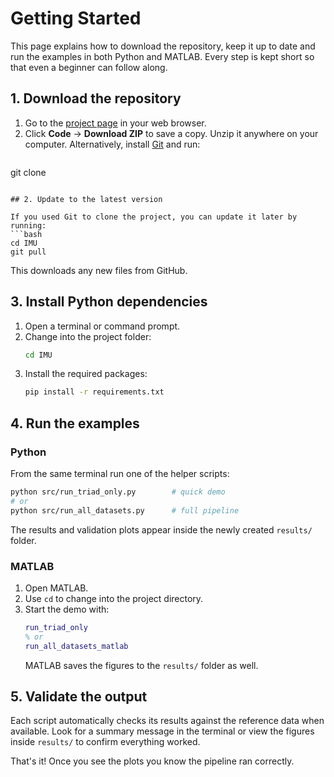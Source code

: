 # Getting Started

This page explains how to download the repository, keep it up to date and run the examples in both Python and MATLAB. Every step is kept short so that even a beginner can follow along.

## 1. Download the repository

1. Go to the [project page](https://github.com/.../IMU) in your web browser.
2. Click **Code** → **Download ZIP** to save a copy.
   Unzip it anywhere on your computer.
   Alternatively, install [Git](https://git-scm.com/) and run:
   ```bash
git clone <repo-url>
```

## 2. Update to the latest version

If you used Git to clone the project, you can update it later by running:
```bash
cd IMU
git pull
```
This downloads any new files from GitHub.

## 3. Install Python dependencies

1. Open a terminal or command prompt.
2. Change into the project folder:
   ```bash
   cd IMU
   ```
3. Install the required packages:
   ```bash
   pip install -r requirements.txt
   ```

## 4. Run the examples

### Python

From the same terminal run one of the helper scripts:
```bash
python src/run_triad_only.py        # quick demo
# or
python src/run_all_datasets.py      # full pipeline
```
The results and validation plots appear inside the newly created `results/` folder.

### MATLAB

1. Open MATLAB.
2. Use `cd` to change into the project directory.
3. Start the demo with:
   ```matlab
   run_triad_only
   % or
   run_all_datasets_matlab
   ```
   MATLAB saves the figures to the `results/` folder as well.

## 5. Validate the output

Each script automatically checks its results against the reference data when available. Look for a summary message in the terminal or view the figures inside `results/` to confirm everything worked.

That's it! Once you see the plots you know the pipeline ran correctly.
